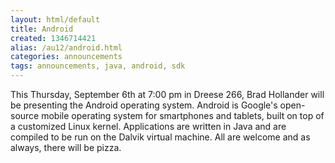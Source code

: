 ```yaml
---
layout: html/default
title: Android
created: 1346714421
alias: /au12/android.html
categories: announcements
tags: announcements, java, android, sdk
---
```

This Thursday, September 6th at 7:00 pm in Dreese 266, Brad Hollander will be presenting the Android operating system. Android is Google's open-source mobile operating system for smartphones and tablets, built on top of a customized Linux kernel. Applications are written in Java and are compiled to be run on the Dalvik virtual machine. All are welcome and as always, there will be pizza.
